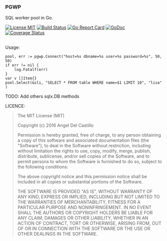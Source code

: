 ### PGWP

SQL worker pool in Go.

[![License MIT](https://img.shields.io/npm/l/express.svg)](http://opensource.org/licenses/MIT)
[![Build Status](https://travis-ci.org/jimmy-go/pgwp.svg?branch=master)](https://travis-ci.org/jimmy-go/pgwp)
[![Go Report Card](https://goreportcard.com/badge/github.com/jimmy-go/pgwp)](https://goreportcard.com/report/github.com/jimmy-go/pgwp)
[![GoDoc](http://godoc.org/github.com/jimmy-go/pgwp?status.png)](http://godoc.org/github.com/jimmy-go/pgwp)
[![Coverage Status](https://coveralls.io/repos/github/jimmy-go/pgwp/badge.svg?branch=master)](https://coveralls.io/github/jimmy-go/pgwp?branch=master)

##

Usage:
```
pool, err := pgwp.Connect("host=%s dbname=%s user=%s password=%s", 50, 50)
if err != nil {
    log.Fatalf(err)
}
var v []Item{}
pool.Select(&sli, "SELECT * FROM table WHERE name=$1 LIMIT 10", "lisa" )
```

TODO:
    Add others sqlx.DB methods

LICENCE:

>The MIT License (MIT)
>
>Copyright (c) 2016 Angel Del Castillo
>
>Permission is hereby granted, free of charge, to any person obtaining a copy
>of this software and associated documentation files (the "Software"), to deal
>in the Software without restriction, including without limitation the rights
>to use, copy, modify, merge, publish, distribute, sublicense, and/or sell
>copies of the Software, and to permit persons to whom the Software is
>furnished to do so, subject to the following conditions:
>
>The above copyright notice and this permission notice shall be included in all
>copies or substantial portions of the Software.
>
>THE SOFTWARE IS PROVIDED "AS IS", WITHOUT WARRANTY OF ANY KIND, EXPRESS OR
>IMPLIED, INCLUDING BUT NOT LIMITED TO THE WARRANTIES OF MERCHANTABILITY,
>FITNESS FOR A PARTICULAR PURPOSE AND NONINFRINGEMENT. IN NO EVENT SHALL THE
>AUTHORS OR COPYRIGHT HOLDERS BE LIABLE FOR ANY CLAIM, DAMAGES OR OTHER
>LIABILITY, WHETHER IN AN ACTION OF CONTRACT, TORT OR OTHERWISE, ARISING FROM,
>OUT OF OR IN CONNECTION WITH THE SOFTWARE OR THE USE OR OTHER DEALINGS IN THE
>SOFTWARE.
